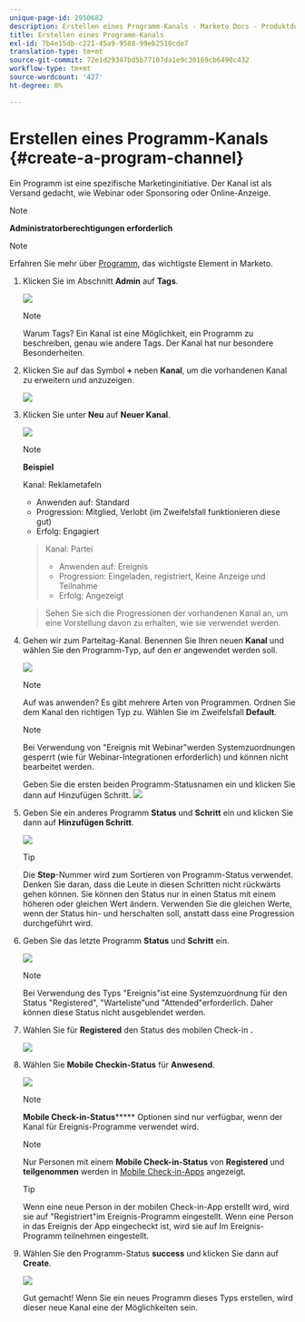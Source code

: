 ```yaml
---
unique-page-id: 2950682
description: Erstellen eines Programm-Kanals - Marketo Docs - Produktdokumentation
title: Erstellen eines Programm-Kanals
exl-id: 7b4e15db-c221-45a9-9588-99eb2510cde7
translation-type: tm+mt
source-git-commit: 72e1d29347bd5b77107da1e9c30169cb6490c432
workflow-type: tm+mt
source-wordcount: '427'
ht-degree: 0%

---
```


# Erstellen eines Programm-Kanals {#create-a-program-channel}

Ein Programm ist eine spezifische Marketinginitiative. Der Kanal ist als Versand gedacht, wie Webinar oder Sponsoring oder Online-Anzeige.

>[!NOTE]
>
>**Administratorberechtigungen erforderlich**

>[!NOTE]
>
>Erfahren Sie mehr über [Programm](/help/marketo/product-docs/core-marketo-concepts/programs/creating-programs/understanding-programs.md), das wichtigste Element in Marketo.

1. Klicken Sie im Abschnitt **Admin** auf **Tags**.

   ![](assets/image2014-9-24-12-3a57-3a27.png)

   >[!NOTE]
   >
   >Warum Tags? Ein Kanal ist eine Möglichkeit, ein Programm zu beschreiben, genau wie andere Tags. Der Kanal hat nur besondere Besonderheiten.

1. Klicken Sie auf das Symbol **+** neben **Kanal**, um die vorhandenen Kanal zu erweitern und anzuzeigen.

   ![](assets/image2014-9-24-12-3a58-3a33.png)

1. Klicken Sie unter **Neu** auf **Neuer Kanal**.

   ![](assets/image2014-9-24-12-3a58-3a53.png)

   >[!NOTE]
   >
   >**Beispiel**
   >
   >Kanal: Reklametafeln
   >
   >* Anwenden auf: Standard
   >* Progression: Mitglied, Verlobt (im Zweifelsfall funktionieren diese gut)
   >* Erfolg: Engagiert

   >
   >Kanal: Partei
   >
   >* Anwenden auf: Ereignis
   >* Progression: Eingeladen, registriert, Keine Anzeige und Teilnahme
   >* Erfolg: Angezeigt

   >
   >Sehen Sie sich die Progressionen der vorhandenen Kanal an, um eine Vorstellung davon zu erhalten, wie sie verwendet werden.

1. Gehen wir zum Parteitag-Kanal. Benennen Sie Ihren neuen **Kanal** und wählen Sie den Programm-Typ, auf den er angewendet werden soll.

   ![](assets/image2014-9-24-13-3a0-3a17.png)

   >[!NOTE]
   >
   >Auf was anwenden? Es gibt mehrere Arten von Programmen. Ordnen Sie dem Kanal den richtigen Typ zu. Wählen Sie im Zweifelsfall **Default**.

   >[!NOTE]
   >
   >Bei Verwendung von &quot;Ereignis mit Webinar&quot;werden Systemzuordnungen gesperrt (wie für Webinar-Integrationen erforderlich) und können nicht bearbeitet werden.

   Geben Sie die ersten beiden Programm-Statusnamen ein und klicken Sie dann auf Hinzufügen Schritt.
   ![](assets/image2014-9-24-15-3a37-3a0.png)

1. Geben Sie ein anderes Programm **Status** und **Schritt** ein und klicken Sie dann auf **Hinzufügen Schritt**.

   ![](assets/image2014-9-24-15-3a37-3a30.png)

   >[!TIP]
   >
   >Die **Step**-Nummer wird zum Sortieren von Programm-Status verwendet. Denken Sie daran, dass die Leute in diesen Schritten nicht rückwärts gehen können. Sie können den Status nur in einen Status mit einem höheren oder gleichen Wert ändern. Verwenden Sie die gleichen Werte, wenn der Status hin- und herschalten soll, anstatt dass eine Progression durchgeführt wird.

1. Geben Sie das letzte Programm **Status** und **Schritt** ein.

   ![](assets/image2014-9-24-15-3a39-3a15.png)

   >[!NOTE]
   >
   >Bei Verwendung des Typs &quot;Ereignis&quot;ist eine Systemzuordnung für den Status &quot;Registered&quot;, &quot;Warteliste&quot;und &quot;Attended&quot;erforderlich. Daher können diese Status nicht ausgeblendet werden.

1. Wählen Sie für **Registered** den Status des mobilen Check-in **.**

   ![](assets/image2014-9-24-15-3a39-3a43.png)

1. Wählen Sie **Mobile Checkin-Status** für **Anwesend**.

   ![](assets/image2014-9-24-15-3a40-3a21.png)

   >[!NOTE]
   >
   >**Mobile Check-in-Status******* Optionen sind nur verfügbar, wenn der Kanal für Ereignis-Programme verwendet wird.

   >[!NOTE]
   >
   >Nur Personen mit einem **Mobile Check-in-Status** von **Registered** und **teilgenommen** werden in [Mobile Check-in-Apps](/help/marketo/product-docs/core-marketo-concepts/mobile-apps/event-check-in/event-check-in-overview.md) angezeigt.

   >[!TIP]
   >
   >Wenn eine neue Person in der mobilen Check-in-App erstellt wird, wird sie auf &quot;Registriert&quot;im Ereignis-Programm eingestellt. Wenn eine Person in das Ereignis der App eingecheckt ist, wird sie auf Im Ereignis-Programm teilnehmen eingestellt.

1. Wählen Sie den Programm-Status **success** und klicken Sie dann auf **Create**.

   ![](assets/image2014-9-24-15-3a42-3a54.png)

   Gut gemacht! Wenn Sie ein neues Programm dieses Typs erstellen, wird dieser neue Kanal eine der Möglichkeiten sein.
